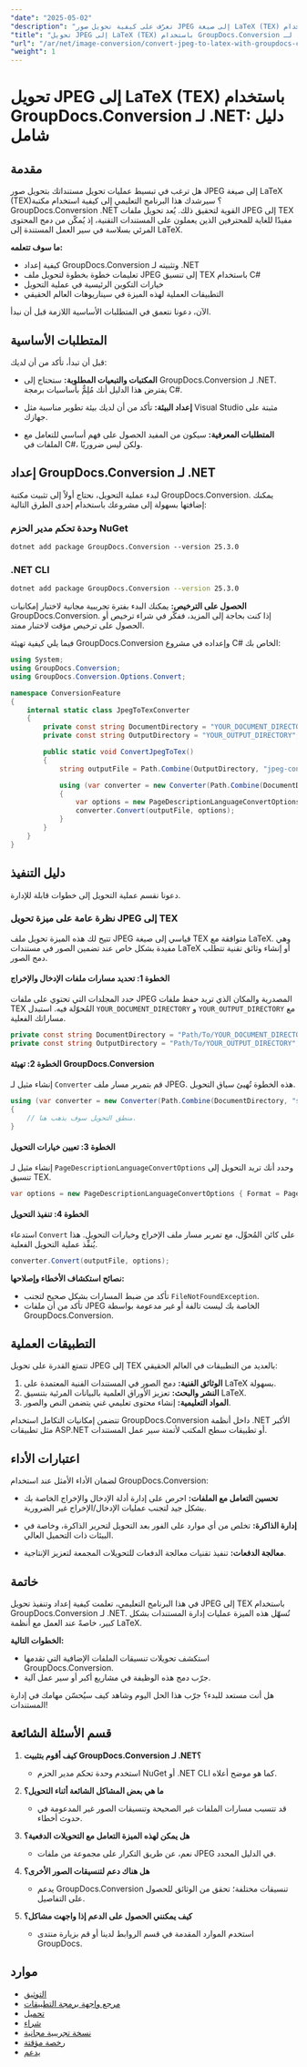 ```yaml
---
"date": "2025-05-02"
"description": "تعرّف على كيفية تحويل صور JPEG إلى صيغة LaTeX (TEX) باستخدام GroupDocs.Conversion لـ .NET. يوفر هذا الدليل تعليمات خطوة بخطوة، وتفاصيل الإعداد، وتطبيقات عملية."
"title": "تحويل JPEG إلى LaTeX (TEX) باستخدام GroupDocs.Conversion لـ .NET - دليل شامل"
"url": "/ar/net/image-conversion/convert-jpeg-to-latex-with-groupdocs-conversion-for-net/"
"weight": 1
---
```


# تحويل JPEG إلى LaTeX (TEX) باستخدام GroupDocs.Conversion لـ .NET: دليل شامل

## مقدمة

هل ترغب في تبسيط عمليات تحويل مستنداتك بتحويل صور JPEG إلى صيغة LaTeX (TEX)؟ سيرشدك هذا البرنامج التعليمي إلى كيفية استخدام مكتبة GroupDocs.Conversion .NET القوية لتحقيق ذلك. يُعد تحويل ملفات JPEG إلى TEX مفيدًا للغاية للمحترفين الذين يعملون على المستندات التقنية، إذ يُمكّن من دمج المحتوى المرئي بسلاسة في سير العمل المستندة إلى LaTeX.

**ما سوف تتعلمه:**
- كيفية إعداد GroupDocs.Conversion وتثبيته لـ .NET
- تعليمات خطوة بخطوة لتحويل ملف JPEG إلى تنسيق TEX باستخدام C#
- خيارات التكوين الرئيسية في عملية التحويل
- التطبيقات العملية لهذه الميزة في سيناريوهات العالم الحقيقي

الآن، دعونا نتعمق في المتطلبات الأساسية اللازمة قبل أن نبدأ.

## المتطلبات الأساسية
قبل أن تبدأ، تأكد من أن لديك:
- **المكتبات والتبعيات المطلوبة:** ستحتاج إلى GroupDocs.Conversion لـ .NET. يفترض هذا الدليل أنك مُلِمٌّ بأساسيات برمجة C#.
  
- **إعداد البيئة:** تأكد من أن لديك بيئة تطوير مناسبة مثل Visual Studio مثبتة على جهازك.

- **المتطلبات المعرفية:** سيكون من المفيد الحصول على فهم أساسي للتعامل مع الملفات في C#، ولكن ليس ضروريًا.

## إعداد GroupDocs.Conversion لـ .NET
لبدء عملية التحويل، نحتاج أولاً إلى تثبيت مكتبة GroupDocs.Conversion. يمكنك إضافتها بسهولة إلى مشروعك باستخدام إحدى الطرق التالية:

### وحدة تحكم مدير الحزم NuGet
```shell
dotnet add package GroupDocs.Conversion --version 25.3.0
```

### .NET CLI
```bash
dotnet add package GroupDocs.Conversion --version 25.3.0
```

**الحصول على الترخيص:** يمكنك البدء بفترة تجريبية مجانية لاختبار إمكانيات GroupDocs.Conversion. إذا كنت بحاجة إلى المزيد، ففكّر في شراء ترخيص أو الحصول على ترخيص مؤقت لاختبار ممتد.

فيما يلي كيفية تهيئة GroupDocs.Conversion وإعداده في مشروع C# الخاص بك:

```csharp
using System;
using GroupDocs.Conversion;
using GroupDocs.Conversion.Options.Convert;

namespace ConversionFeature
{
    internal static class JpegToTexConverter
    {
        private const string DocumentDirectory = "YOUR_DOCUMENT_DIRECTORY";
        private const string OutputDirectory = "YOUR_OUTPUT_DIRECTORY";

        public static void ConvertJpegToTex()
        {
            string outputFile = Path.Combine(OutputDirectory, "jpeg-converted-to.tex");

            using (var converter = new Converter(Path.Combine(DocumentDirectory, "sample.jpeg")))
            {
                var options = new PageDescriptionLanguageConvertOptions { Format = PageDescriptionLanguageFileType.Tex };
                converter.Convert(outputFile, options);
            }
        }
    }
}
```

## دليل التنفيذ
دعونا نقسم عملية التحويل إلى خطوات قابلة للإدارة.

### نظرة عامة على ميزة تحويل JPEG إلى TEX
تتيح لك هذه الميزة تحويل ملف JPEG قياسي إلى صيغة TEX متوافقة مع LaTeX. وهي مفيدة بشكل خاص عند تضمين الصور في مستندات LaTeX أو إنشاء وثائق تقنية تتطلب دمج الصور.

#### الخطوة 1: تحديد مسارات ملفات الإدخال والإخراج
حدد المجلدات التي تحتوي على ملفات JPEG المصدرية والمكان الذي تريد حفظ ملفات TEX المُحوّلة فيه. استبدل `YOUR_DOCUMENT_DIRECTORY` و `YOUR_OUTPUT_DIRECTORY` مع مساراتك الفعلية.

```csharp
private const string DocumentDirectory = "Path/To/YOUR_DOCUMENT_DIRECTORY";
private const string OutputDirectory = "Path/To/YOUR_OUTPUT_DIRECTORY";
```

#### الخطوة 2: تهيئة GroupDocs.Conversion
إنشاء مثيل لـ `Converter` قم بتمرير مسار ملف JPEG. هذه الخطوة تُهيئ سياق التحويل.

```csharp
using (var converter = new Converter(Path.Combine(DocumentDirectory, "sample.jpeg")))
{
    // منطق التحويل سوف يذهب هنا.
}
```

#### الخطوة 3: تعيين خيارات التحويل
إنشاء مثيل لـ `PageDescriptionLanguageConvertOptions` وحدد أنك تريد التحويل إلى تنسيق TEX.

```csharp
var options = new PageDescriptionLanguageConvertOptions { Format = PageDescriptionLanguageFileType.Tex };
```

#### الخطوة 4: تنفيذ التحويل
استدعاء `Convert` على كائن المُحوِّل، مع تمرير مسار ملف الإخراج وخيارات التحويل. هذا يُنفِّذ عملية التحويل الفعلية.

```csharp
converter.Convert(outputFile, options);
```

**نصائح استكشاف الأخطاء وإصلاحها:** 
- تأكد من ضبط المسارات بشكل صحيح لتجنب `FileNotFoundException`.
- تأكد من أن ملفات JPEG الخاصة بك ليست تالفة أو غير مدعومة بواسطة GroupDocs.Conversion.

## التطبيقات العملية
تتمتع القدرة على تحويل JPEG إلى TEX بالعديد من التطبيقات في العالم الحقيقي:
1. **الوثائق الفنية:** دمج الصور في المستندات الفنية المعتمدة على LaTeX بسهولة.
2. **النشر والبحث:** تعزيز الأوراق العلمية بالبيانات المرئية بتنسيق LaTeX.
3. **المواد التعليمية:** إنشاء محتوى تعليمي غني يتضمن النص والصور.

تتضمن إمكانيات التكامل استخدام GroupDocs.Conversion داخل أنظمة .NET الأكبر مثل تطبيقات ASP.NET أو تطبيقات سطح المكتب لأتمتة سير عمل المستندات.

## اعتبارات الأداء
لضمان الأداء الأمثل عند استخدام GroupDocs.Conversion:
- **تحسين التعامل مع الملفات:** احرص على إدارة أدلة الإدخال والإخراج الخاصة بك بشكل جيد لتجنب عمليات الإدخال/الإخراج غير الضرورية.
  
- **إدارة الذاكرة:** تخلص من أي موارد على الفور بعد التحويل لتحرير الذاكرة، وخاصة في البيئات ذات التحميل العالي.

- **معالجة الدفعات:** تنفيذ تقنيات معالجة الدفعات للتحويلات المجمعة لتعزيز الإنتاجية.

## خاتمة
في هذا البرنامج التعليمي، تعلمت كيفية إعداد وتنفيذ تحويل JPEG إلى TEX باستخدام GroupDocs.Conversion لـ .NET. تُسهّل هذه الميزة عمليات إدارة المستندات بشكل كبير، خاصةً عند العمل مع أنظمة LaTeX.

**الخطوات التالية:**
- استكشف تحويلات تنسيقات الملفات الإضافية التي تقدمها GroupDocs.Conversion.
- جرّب دمج هذه الوظيفة في مشاريع أكبر أو سير عمل آلية.

هل أنت مستعد للبدء؟ جرّب هذا الحل اليوم وشاهد كيف سيُحسّن مهامك في إدارة المستندات!

## قسم الأسئلة الشائعة
1. **كيف أقوم بتثبيت GroupDocs.Conversion لـ .NET؟**
   - استخدم وحدة تحكم مدير الحزم NuGet أو .NET CLI كما هو موضح أعلاه.
   
2. **ما هي بعض المشاكل الشائعة أثناء التحويل؟**
   - قد تتسبب مسارات الملفات غير الصحيحة وتنسيقات الصور غير المدعومة في حدوث أخطاء.

3. **هل يمكن لهذه الميزة التعامل مع التحويلات الدفعية؟**
   - نعم، عن طريق التكرار على مجموعة من ملفات JPEG في الدليل المحدد.

4. **هل هناك دعم لتنسيقات الصور الأخرى؟**
   - يدعم GroupDocs.Conversion تنسيقات مختلفة؛ تحقق من الوثائق للحصول على التفاصيل.

5. **كيف يمكنني الحصول على الدعم إذا واجهت مشاكل؟**
   - استخدم الموارد المقدمة في قسم الروابط لدينا أو قم بزيارة منتدى GroupDocs.

## موارد
- [التوثيق](https://docs.groupdocs.com/conversion/net/)
- [مرجع واجهة برمجة التطبيقات](https://reference.groupdocs.com/conversion/net/)
- [تحميل](https://releases.groupdocs.com/conversion/net/)
- [شراء](https://purchase.groupdocs.com/buy)
- [نسخة تجريبية مجانية](https://releases.groupdocs.com/conversion/net/)
- [رخصة مؤقتة](https://purchase.groupdocs.com/temporary-license/)
- [يدعم](https://forum.groupdocs.com/c/conversion/10)